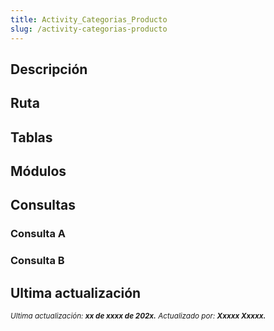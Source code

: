 ```yaml
---
title: Activity_Categorias_Producto
slug: /activity-categorias-producto
---
```


## Descripción

## Ruta

## Tablas

## Módulos

## Consultas

### Consulta A

### Consulta B

## Ultima actualización

<div class="ultima-actualizacion">
  <small>
    <i>
      Ultima actualización:
      <b> xx de xxxx de 202x.</b>
    </i>
  </small>

  <small>
    <i>
      Actualizado por:
      <b> Xxxxx Xxxxx.</b>
    </i>
  </small>
</div>